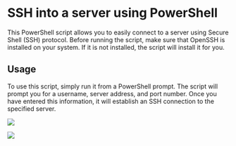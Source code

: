 # SSH into a server using PowerShell
This PowerShell script allows you to easily connect to a server using Secure Shell (SSH) protocol. Before running the script, make sure that OpenSSH is installed on your system. If it is not installed, the script will install it for you.

## Usage
To use this script, simply run it from a PowerShell prompt. The script will prompt you for a username, server address, and port number. Once you have entered this information, it will establish an SSH connection to the specified server.

![](https://i.imgur.com/2U2HmHc.png)

![](https://i.imgur.com/bWJu0H7.png)
